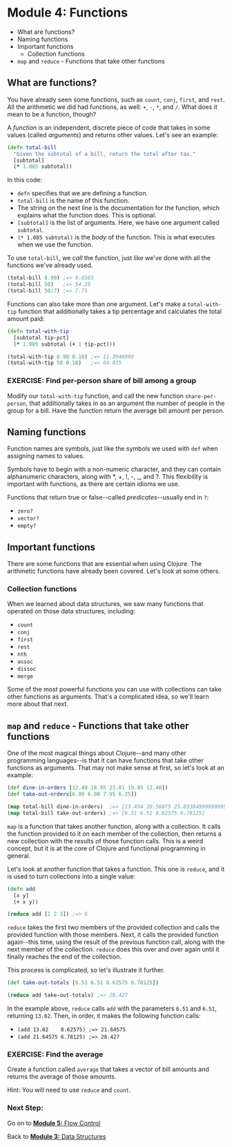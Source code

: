 Module 4: Functions
===================

* What are functions?
* Naming functions
* Important functions
  * Collection functions
* `map` and `reduce` - Functions that take other functions

## What are functions?

You have already seen some functions, such as `count`, `conj`, `first`, and `rest`. All the arithmetic we did had functions, as well: `+`, `-`, `*`, and `/`. What does it mean to be a function, though?

A _function_ is an independent, discrete piece of code that takes in some values (called _arguments_) and returns other values. Let's see an example:

```clj
(defn total-bill
  "Given the subtotal of a bill, return the total after tax."
  [subtotal]
  (* 1.085 subtotal))
```

In this code:

* `defn` specifies that we are defining a function.
* `total-bill` is the name of this function.
* The string on the next line is the documentation for the function, which explains what the function does. This is optional.
* `[subtotal]` is the list of arguments. Here, we have one argument called `subtotal`.
* `(* 1.085 subtotal)` is the _body_ of the function. This is what executes when we use the function.

To use `total-bill`, we _call_ the function, just like we've done with all the functions we've already used.

```clj
(total-bill 8.90) ;=> 9.6565
(total-bill 50)   ;=> 54.25
(total-bill 50/7) ;=> 7.75
```

Functions can also take more than one argument. Let's make a `total-with-tip` function that additionally takes a tip percentage and calculates the total amount paid:

```clj
(defn total-with-tip
  [subtotal tip-pct]
  (* 1.085 subtotal (+ 1 tip-pct)))

(total-with-tip 8.90 0.18) ;=> 11.3946999
(total-with-tip 50 0.18)   ;=> 64.015
```

### EXERCISE: Find per-person share of bill among a group

Modify our `total-with-tip` function, and call the new function `share-per-person`, that additionally takes in as an argument the number of people in the group for a bill.  Have the function return the average bill amount per person.

## Naming functions

Function names are symbols, just like the symbols we used with `def` when assigning names to values.

Symbols have to begin with a non-numeric character, and they can contain alphanumeric characters, along with *, +, !, -, _, and ?. This flexibility is important with functions, as there are certain idioms we use.

Functions that return true or false--called _predicates_--usually end in `?`:

* `zero?`
* `vector?`
* `empty?`

## Important functions

There are some functions that are essential when using Clojure. The arithmetic functions have already been covered. Let's look at some others.


### Collection functions

When we learned about data structures, we saw many functions that operated on those data structures, including:

* `count`
* `conj`
* `first`
* `rest`
* `nth`
* `assoc`
* `dissoc`
* `merge`

Some of the most powerful functions you can use with collections can take other functions as arguments. That's a complicated idea, so we'll learn more about that next.

## `map` and `reduce` - Functions that take other functions

One of the most magical things about Clojure--and many other programming languages--is that it can have functions that take other functions as arguments. That may not make sense at first, so let's look at an example:

```clj
(def dine-in-orders [12.40 18.95 23.81 19.95 12.40])
(def take-out-orders[6.00 6.00 7.95 6.25])

(map total-bill dine-in-orders)  ;=> [13.454 20.56075 25.833849999999998 21.64575 13.454]
(map total-bill take-out-orders) ;=> [6.51 6.51 8.62575 6.78125]
```

`map` is a function that takes another function, along with a collection. It calls the function provided to it on each member of the collection, then returns a new collection with the results of those function calls. This is a weird concept, but it is at the core of Clojure and functional programming in general.

Let's look at another function that takes a function. This one is `reduce`, and it is used to turn collections into a single value:

```clj
(defn add
  [x y]
  (+ x y))

(reduce add [1 2 3]) ;=> 6
```

`reduce` takes the first two members of the provided collection and calls the provided function with those members. Next, it calls the provided function again--this time, using the result of the previous function call, along with the next member of the collection. `reduce` does this over and over again until it finally reaches the end of the collection.

This process is complicated, so let's illustrate it further.

```clj
(def take-out-totals [6.51 6.51 8.62575 6.78125])

(reduce add take-out-totals) ;=> 28.427
```

In the example above, `reduce` calls `add` with the parameters `6.51` and `6.51`, returning `13.02`. Then, in order, it makes the following function calls:

* `(add 13.02    8.62575) ;=> 21.64575`
* `(add 21.64575 6.78125) ;=> 28.427`

### EXERCISE: Find the average

Create a function called `average` that takes a vector of bill amounts and returns the average of those amounts.

Hint: You will need to use `reduce` and `count`.

### Next Step:

Go on to [**Module 5:** Flow Control](flow_control.md)

Back to [**Module 3:** Data Structures](data_structures.md)
